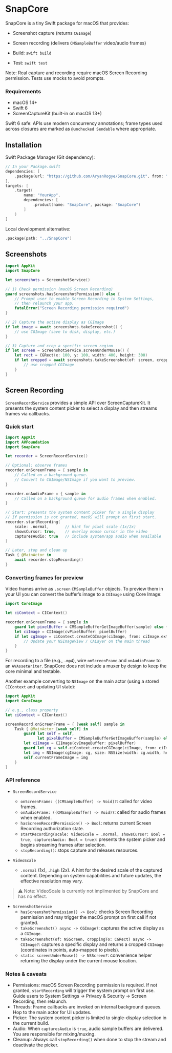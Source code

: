 # SnapCore

SnapCore is a tiny Swift package for macOS that provides:

- Screenshot capture (returns `CGImage`)
- Screen recording (delivers `CMSampleBuffer` video/audio frames)

- Build: `swift build`
- Test: `swift test`

Note: Real capture and recording require macOS Screen Recording permission. Tests use mocks to avoid prompts.

### Requirements

- macOS 14+
- Swift 6
- ScreenCaptureKit (built-in on macOS 13+)

Swift 6 safe: APIs use modern concurrency annotations; frame types used across closures are marked as `@unchecked Sendable` where appropriate.

## Installation

Swift Package Manager (Git dependency):

```swift
// In your Package.swift
dependencies: [
    .package(url: "https://github.com/AryanRogye/SnapCore.git", from: "0.1.0")
],
targets: [
    .target(
        name: "YourApp",
        dependencies: [
            .product(name: "SnapCore", package: "SnapCore")
        ]
    )
]
```

Local development alternative:

```swift
.package(path: "../SnapCore")
```

## Screenshots

```swift
import AppKit
import SnapCore

let screenshots = ScreenshotService()

// 1) Check permission (macOS Screen Recording)
guard screenshots.hasScreenshotPermission() else {
    // Prompt user to enable Screen Recording in System Settings,
    // then relaunch your app.
    fatalError("Screen Recording permission required")
}

// 2) Capture the active display as CGImage
if let image = await screenshots.takeScreenshot() {
    // use CGImage (save to disk, display, etc.)
}

// 3) Capture and crop a specific screen region
if let screen = ScreenshotService.screenUnderMouse() {
    let rect = CGRect(x: 100, y: 100, width: 400, height: 300)
    if let cropped = await screenshots.takeScreenshot(of: screen, croppingTo: rect) {
        // use cropped CGImage
    }
}
```

## Screen Recording

`ScreenRecordService` provides a simple API over ScreenCaptureKit. It presents the system content picker to select a display and then streams frames via callbacks.

### Quick start

```swift
import AppKit
import AVFoundation
import SnapCore

let recorder = ScreenRecordService()

// Optional: observe frames
recorder.onScreenFrame = { sample in
    // Called on a background queue.
    // Convert to CGImage/NSImage if you want to preview.
}

recorder.onAudioFrame = { sample in
    // Called on a background queue for audio frames when enabled.
}

// Start: presents the system content picker for a single display
// If permission is not granted, macOS will prompt on first start.
recorder.startRecording(
    scale: .normal,       // hint for pixel scale (1x/2x)
    showsCursor: true,    // overlay mouse cursor in the video
    capturesAudio: true   // include system/app audio when available
)

// Later, stop and clean up
Task { @MainActor in
    await recorder.stopRecording()
}
```

### Converting frames for preview

Video frames arrive as `.screen` `CMSampleBuffer` objects. To preview them in your UI you can convert the buffer’s image to a `CGImage` using Core Image:

```swift
import CoreImage

let ciContext = CIContext()

recorder.onScreenFrame = { sample in
    guard let pixelBuffer = CMSampleBufferGetImageBuffer(sample) else { return }
    let ciImage = CIImage(cvPixelBuffer: pixelBuffer)
    if let cgImage = ciContext.createCGImage(ciImage, from: ciImage.extent) {
        // Update your NSImageView / CALayer on the main thread
    }
}
```

For recording to a file (e.g., `.mp4`), wire `onScreenFrame` and `onAudioFrame` to an `AVAssetWriter`. SnapCore does not include a muxer by design to keep the core minimal and testable.

Another example converting to `NSImage` on the main actor (using a stored `CIContext` and updating UI state):

```swift
import AppKit
import CoreImage

// e.g., class property
let ciContext = CIContext()

screenRecord.onScreenFrame = { [weak self] sample in
    Task { @MainActor [weak self] in
        guard let self = self,
              let pixelBuffer = CMSampleBufferGetImageBuffer(sample) else { return }
        let ciImage = CIImage(cvImageBuffer: pixelBuffer)
        guard let cg = self.ciContext.createCGImage(ciImage, from: ciImage.extent) else { return }
        let img = NSImage(cgImage: cg, size: NSSize(width: cg.width, height: cg.height))
        self.currentFrameImage = img
    }
}
```

### API reference

- `ScreenRecordService`
  - `onScreenFrame: ((CMSampleBuffer) -> Void)?`: called for video frames.
  - `onAudioFrame: ((CMSampleBuffer) -> Void)?`: called for audio frames when enabled.
  - `hasScreenRecordPermission() -> Bool`: returns current Screen Recording authorization state.
  - `startRecording(scale: VideoScale = .normal, showsCursor: Bool = true, capturesAudio: Bool = true)`: presents the system picker and begins streaming frames after selection.
  - `stopRecording()`: stops capture and releases resources.

- `VideoScale`
  - `.normal` (1x), `.high` (2x). A hint for the desired scale of the captured content. Depending on system capabilities and future updates, the effective resolution may vary.

> ⚠️ Note: VideoScale is currently not implimented by SnapCore and has no effect.

- `ScreenshotService`
  - `hasScreenshotPermission() -> Bool`: checks Screen Recording permission and may trigger the macOS prompt on first call if not granted.
  - `takeScreenshot() async -> CGImage?`: captures the active display as a `CGImage`.
  - `takeScreenshot(of: NSScreen, croppingTo: CGRect) async -> CGImage?`: captures a specific display and returns a cropped `CGImage` (coordinates in points, auto-mapped to pixels).
  - `static screenUnderMouse() -> NSScreen?`: convenience helper returning the display under the current mouse location.

### Notes & caveats

- Permissions: macOS Screen Recording permission is required. If not granted, `startRecording` will trigger the system prompt on first use. Guide users to System Settings → Privacy & Security → Screen Recording, then relaunch.
- Threads: Frame callbacks are invoked on internal background queues. Hop to the main actor for UI updates.
- Picker: The system content picker is limited to single-display selection in the current build.
- Audio: When `capturesAudio` is `true`, audio sample buffers are delivered. You are responsible for mixing/muxing.
- Cleanup: Always call `stopRecording()` when done to stop the stream and deactivate the picker.
